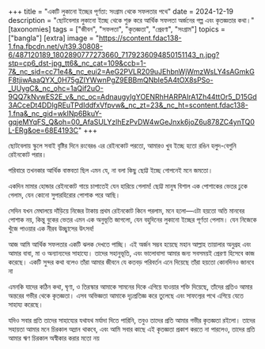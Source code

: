 +++
title = "একটি লুকানো ইচ্ছের পূর্ণতা: সংগ্রাম থেকে সফলতার পথে"
date = 2024-12-19
description = "ছোটবেলার লুকানো ইচ্ছে থেকে শুরু করে আর্থিক সফলতা অর্জনের গল্প এবং কৃতজ্ঞতার কথা।"
[taxonomies]
tags = ["জীবন", "সফলতা", "কৃতজ্ঞতা", "প্রেরণা", "সংগ্রাম"]
topics = ["bangla"]
[extra]
image = "https://scontent.fdac138-1.fna.fbcdn.net/v/t39.30808-6/487120189_1802890777273660_7179236094850151143_n.jpg?stp=cp6_dst-jpg_tt6&_nc_cat=109&ccb=1-7&_nc_sid=cc71e4&_nc_eui2=AeG2PVLR209uJEhbnWjWmzWsLY4sAGmkGF8tjiwAaaQYX_0H75gZIYWwnPgZ9EBBmQNbIe5A4tOX8sPSo-_UUygC&_nc_ohc=1aQif2uO-9QQ7kNvwES2E_v&_nc_oc=AdnaugyIgYOENRhHARPAIrA1Zh44ttOr5_D15Gd3ACceDt4DDlgREuTPdIddfxVfpvw&_nc_zt=23&_nc_ht=scontent.fdac138-1.fna&_nc_gid=wkINp6BkuY-gqjeMYqFS_Q&oh=00_AfaSULYzlhEzPvDW4wGeJnxk6joZ6u878ZC4ynTQ0L-ERg&oe=68E4193C"
+++

ছোটবেলায় স্কুলে সবাই বৃষ্টির দিনে রংবেরঙ এর রেইনকোট পরতো, আমারও খুব ইচ্ছে হতো রঙিন হলুদ-বেগুনি রেইনকোট পরার।

পরিবারে তখনকার আর্থিক বাস্তবতা ছিল এমন যে, না বলা কিছু ছোট্ট ইচ্ছে গোপনেই মনে জমতো।

একদিন মামার হোন্ডার রেইনকোট গায়ে চাপাতেই যেন হারিয়ে গেলাম!
ছোট্ট মানুষ বিশাল এক পোশাকের ভেতর ঢুকে গেলাম, যেন কোনো সুপারহিরোর পোশাক পরে আছি।

সেদিন যখন মেঘালয়ে দাঁড়িয়ে নিজের টাকায় প্রথম রেইনকোট কিনে পরলাম, মনে হলো—এটা হয়তো অতি মানবের পোশাক নয়, কিন্তু বুকের ভেতর এমন এক অনুভূতি জাগলো, যেন বহুদিনের লুকানো ইচ্ছের পূর্ণতা পেলাম। যেন নিজেকে খুঁজে পাওয়ার এক নীরব উচ্ছ্বাসের উৎসব!

আজ আমি আর্থিক সফলতার একটি ঝলক দেখতে পাচ্ছি। এই অর্জন সম্ভব হয়েছে মহান আল্লাহ তায়ালার অনুগ্রহ এবং আমার বাবা, মা ও অন্যান্যদের সাহায্যে।
তাদের সহানুভূতি, এবং ভালোবাসা আমার জন্য সবসময়ই প্রেরণা হিসেবে কাজ করেছে। একটি সুন্দর কথা বলেও তাঁরা আমার জীবনে যে কতবড় পরিবর্তন এনে দিয়েছে তাঁরা হয়তো কোনদিনও জানবে না

এমনকি যাদের কঠিন কথা, ঘৃণা, ও তিরস্কার আমাকে সামনের দিকে এগিয়ে যাওয়ার শক্তি দিয়েছে, তাঁদের প্রতিও আমার অন্তরের গভীর থেকে কৃতজ্ঞতা। এসব অভিজ্ঞতা আমাকে দৃঢ়প্রতিজ্ঞ করে তুলেছে এবং সাফল্যের পথে এগিয়ে যেতে সাহায্য করেছে।

যদিও সবার প্রতি তাদের সাহায্যের যথাযথ মর্যাদা দিতে পারিনি, তবুও তাদের প্রতি আমার গভীর কৃতজ্ঞতা রইলো। তাদের সহায়তা আমার মনে চিরকাল অম্লান থাকবে, এবং আমি সবার কাছে এই কৃতজ্ঞতা প্রকাশ করতে না পারলেও, তাদের প্রতি আমার ঋণ চিরকাল অস্বীকার করার মতো নয়
